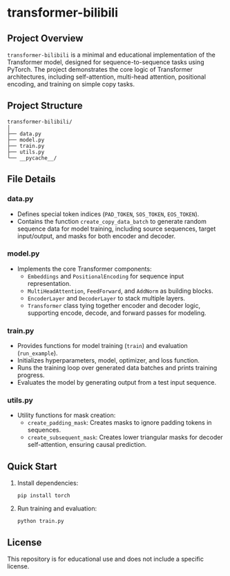 # transformer-bilibili

## Project Overview

`transformer-bilibili` is a minimal and educational implementation of the Transformer model, designed for sequence-to-sequence tasks using PyTorch. The project demonstrates the core logic of Transformer architectures, including self-attention, multi-head attention, positional encoding, and training on simple copy tasks.

## Project Structure

```
transformer-bilibili/
│
├── data.py
├── model.py
├── train.py
├── utils.py
└── __pycache__/
```

## File Details

### data.py

- Defines special token indices (`PAD_TOKEN`, `SOS_TOKEN`, `EOS_TOKEN`).
- Contains the function `create_copy_data_batch` to generate random sequence data for model training, including source sequences, target input/output, and masks for both encoder and decoder.

### model.py

- Implements the core Transformer components:
  - `Embeddings` and `PositionalEncoding` for sequence input representation.
  - `MultiHeadAttention`, `FeedForward`, and `AddNorm` as building blocks.
  - `EncoderLayer` and `DecoderLayer` to stack multiple layers.
  - `Transformer` class tying together encoder and decoder logic, supporting encode, decode, and forward passes for modeling.

### train.py

- Provides functions for model training (`train`) and evaluation (`run_example`).
- Initializes hyperparameters, model, optimizer, and loss function.
- Runs the training loop over generated data batches and prints training progress.
- Evaluates the model by generating output from a test input sequence.

### utils.py

- Utility functions for mask creation:
  - `create_padding_mask`: Creates masks to ignore padding tokens in sequences.
  - `create_subsequent_mask`: Creates lower triangular masks for decoder self-attention, ensuring causal prediction.

## Quick Start

1. Install dependencies:  
   ```
   pip install torch
   ```

2. Run training and evaluation:  
   ```
   python train.py
   ```

## License

This repository is for educational use and does not include a specific license.
